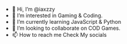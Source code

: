 - 👋 Hi, I’m @iaxzzy
- 👀 I’m interested in Gaming & Coding.
- 🌱 I’m currently learning JavaScript & Python
- 💞️ I’m looking to collaborate on COD Games.
- 📫 How to reach me Check My socials 

<!---
iaxzzy/iaxzzy is a ✨ special ✨ repository
--->
